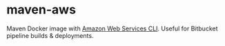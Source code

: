 # maven-aws

Maven Docker image with [Amazon Web Services CLI](https://aws.amazon.com/cli/). 
Useful for Bitbucket pipeline builds & deployments.
